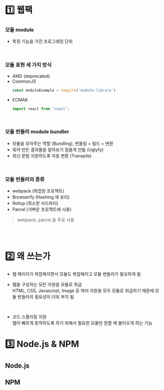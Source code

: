 # 1️⃣ 웹팩

### 모듈 module
- 특정 기능을 가진 프로그래밍 단위

<br>

### 모듈 표현 세 가지 방식

- AMD (deprecated)
- CommonJS
  ```js
  const moduleExample = require('module-library')
  ```
- ECMA6
  ```js
  import react from 'react';
  ```

<br>

### 모듈 번들러 module bundler

- 모듈을 모아주는 역할 (Bundling), 번들링 = 빌드 = 변환
- 묶어 만든 결과물을 알아보기 힘들게 만듦 (Uglyfy)
- 최신 문법 지원하도록 자동 변환 (Transpile) 

<br>



### 모듈 번들러의 종류
- webpack (복잡한 프로젝트)
- Browserify (Hashing 에 유리)
- Rollup (최소한 서드파티)
- Parcel (가벼운 프로젝트에 사용)

> webpack, parcel 을 주로 사용

<br>
<br>

# 2️⃣ 왜 쓰는가

- 웹 페이지가 복잡해지면서 모듈도 복잡해지고 모듈 번들러가 필요하게 됨

- 웹을 구성하는 모든 자원을 모듈로 취급<br>
HTML, CSS, Javascirpt, Image 등 여러 자원을 모두 모듈로 취급하기 때문에 모듈 번들러의 필요성이 더욱 부각 됨

<br>

- 코드 스플리팅 지원 <br>
  웹이 빠르게 동작하도록 하기 위해서 필요한 모듈만 원할 때 불러오게 하는 기능



# 3️⃣ Node.js & NPM

## Node.js

## NPM




